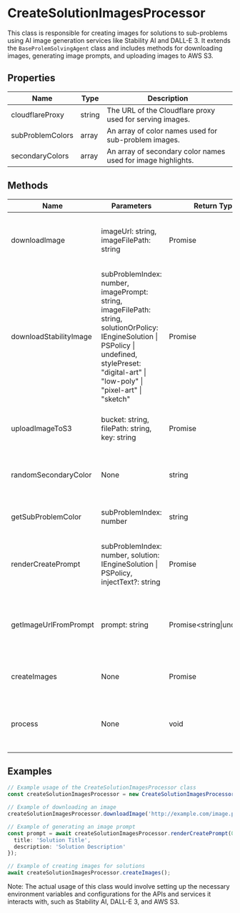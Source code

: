 # CreateSolutionImagesProcessor

This class is responsible for creating images for solutions to sub-problems using AI image generation services like Stability AI and DALL-E 3. It extends the `BaseProlemSolvingAgent` class and includes methods for downloading images, generating image prompts, and uploading images to AWS S3.

## Properties

| Name                | Type   | Description                                                                 |
|---------------------|--------|-----------------------------------------------------------------------------|
| cloudflareProxy     | string | The URL of the Cloudflare proxy used for serving images.                    |
| subProblemColors    | array  | An array of color names used for sub-problem images.                        |
| secondaryColors     | array  | An array of secondary color names used for image highlights.                |

## Methods

| Name                        | Parameters                                             | Return Type            | Description                                                                                   |
|-----------------------------|--------------------------------------------------------|------------------------|-----------------------------------------------------------------------------------------------|
| downloadImage               | imageUrl: string, imageFilePath: string                | Promise<void>          | Downloads an image from a given URL and saves it to a specified file path.                    |
| downloadStabilityImage      | subProblemIndex: number, imagePrompt: string, imageFilePath: string, solutionOrPolicy: IEngineSolution \| PSPolicy \| undefined, stylePreset: "digital-art" \| "low-poly" \| "pixel-art" \| "sketch" | Promise<boolean>       | Downloads an image from Stability AI using a generated prompt and saves it to a file path.    |
| uploadImageToS3             | bucket: string, filePath: string, key: string          | Promise<any>           | Uploads an image file to an AWS S3 bucket and returns the response.                           |
| randomSecondaryColor        | None                                                   | string                 | Gets a random secondary color from the `secondaryColors` array.                               |
| getSubProblemColor          | subProblemIndex: number                                | string                 | Gets the color associated with a sub-problem index.                                           |
| renderCreatePrompt          | subProblemIndex: number, solution: IEngineSolution \| PSPolicy, injectText?: string | Promise<string>        | Generates a prompt for creating an image based on a solution component.                       |
| getImageUrlFromPrompt       | prompt: string                                         | Promise<string\|undefined> | Generates an image using DALL-E 3 based on a prompt and returns the image URL.               |
| createImages                | None                                                   | Promise<void>          | Creates images for all solutions to sub-problems.                                             |
| process                     | None                                                   | void                   | Main method that orchestrates the image creation process.                                     |

## Examples

```typescript
// Example usage of the CreateSolutionImagesProcessor class
const createSolutionImagesProcessor = new CreateSolutionImagesProcessor();

// Example of downloading an image
createSolutionImagesProcessor.downloadImage('http://example.com/image.png', '/path/to/save/image.png');

// Example of generating an image prompt
const prompt = await createSolutionImagesProcessor.renderCreatePrompt(0, {
  title: 'Solution Title',
  description: 'Solution Description'
});

// Example of creating images for solutions
await createSolutionImagesProcessor.createImages();
```

Note: The actual usage of this class would involve setting up the necessary environment variables and configurations for the APIs and services it interacts with, such as Stability AI, DALL-E 3, and AWS S3.